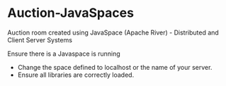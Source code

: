 # Auction-JavaSpaces
Auction room created using JavaSpace (Apache River) - Distributed and Client Server Systems

Ensure there is a Javaspace is running

- Change the space defined to localhost or the name of your server.
- Ensure all libraries are correctly loaded. 
